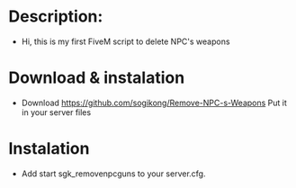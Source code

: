 # Description:
- Hi, this is my first FiveM script to delete NPC's weapons

 # Download & instalation
- Download https://github.com/sogikong/Remove-NPC-s-Weapons
Put it in your server files

# Instalation
- Add start sgk_removenpcguns to your server.cfg.
